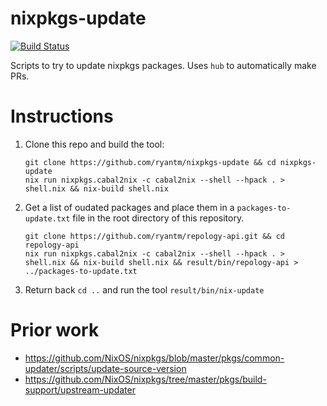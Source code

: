 # nixpkgs-update

[![Build Status](https://travis-ci.org/ryantm/nixpkgs-update.svg?branch=master)](https://travis-ci.org/ryantm/nixpkgs-update)

Scripts to try to update nixpkgs packages. Uses `hub` to automatically make PRs.

# Instructions

1. Clone this repo and build the tool:
    ```
    git clone https://github.com/ryantm/nixpkgs-update && cd nixpkgs-update
    nix run nixpkgs.cabal2nix -c cabal2nix --shell --hpack . > shell.nix && nix-build shell.nix
    ```
2. Get a list of oudated packages and place them in a `packages-to-update.txt` file in the root directory of this repository.
    ```
    git clone https://github.com/ryantm/repology-api.git && cd repology-api
    nix run nixpkgs.cabal2nix -c cabal2nix --shell --hpack . > shell.nix && nix-build shell.nix && result/bin/repology-api > ../packages-to-update.txt
    ```
3. Return back `cd ..` and run the tool `result/bin/nix-update`

# Prior work

* https://github.com/NixOS/nixpkgs/blob/master/pkgs/common-updater/scripts/update-source-version
* https://github.com/NixOS/nixpkgs/tree/master/pkgs/build-support/upstream-updater
